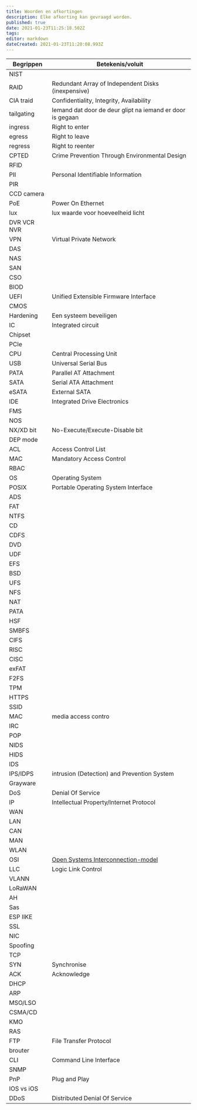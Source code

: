 ```yaml
---
title: Woorden en afkortingen
description: Elke afkorting kan gevraagd worden.
published: true
date: 2021-01-23T11:25:18.502Z
tags: 
editor: markdown
dateCreated: 2021-01-23T11:20:08.993Z
---
```


| Begrippen   | Betekenis/voluit                                          |
|-------------|-----------------------------------------------------------|
| NIST        |                                                           |
| RAID        | Redundant Array of Independent Disks (inexpensive)        |
| CIA traid   | Confidentiality, Integrity, Availability                  |
| tailgating  | Iemand dat door de deur glipt na iemand er door is gegaan |
| ingress     | Right to enter                                            |
| egress      | Right to leave                                            |
| regress     | Right to reenter                                          |
| CPTED       | Crime Prevention Through Environmental Design             |
| RFID        |                                                           |
| PII         | Personal Identifiable Information                         |
| PIR         |                                                           |
| CCD camera  |                                                           |
| PoE         | Power On Ethernet                                         |
| lux         | lux waarde voor hoeveelheid licht                         |
| DVR VCR NVR |                                                           |
| VPN         | Virtual Private  Network                                  |
| DAS         |                                                           |
| NAS         |                                                           |
| SAN         |                                                           |
| CSO         |                                                           |
| BIOD        |                                                           |
| UEFI        | Unified Extensible Firmware Interface                     |
| CMOS        |                                                           |
| Hardening   | Een systeem beveiligen                                    |
| IC          | Integrated circuit                                        |
| Chipset     |                                                           |
| PCIe        |                                                           |
| CPU         | Central Processing Unit                                   |
| USB         | Universal Serial Bus                                      |
| PATA        | Parallel AT Attachment                                    |
| SATA        | Serial ATA Attachment                                     |
| eSATA       | External SATA                                             |
| IDE         | Integrated Drive Electronics                              |
| FMS         |                                                           |
| NOS         |                                                           |
| NX/XD bit   | No-Execute/Execute-Disable bit                            |
| DEP mode    |                                                           |
| ACL         | Access Control List                                       |
| MAC         | Mandatory Access Control                                  |
| RBAC        |                                                           |
| OS          | Operating System                                          |
| POSIX       | Portable Operating System Interface                       |
| ADS         |                                                           |
| FAT         |                                                           |
| NTFS        |                                                           |
| CD          |                                                           |
| CDFS        |                                                           |
| DVD         |                                                           |
| UDF         |                                                           |
| EFS         |                                                           |
| BSD         |                                                           |
| UFS         |                                                           |
| NFS         |                                                           |
| NAT         |                                                           |
| PATA        |                                                           |
| HSF         |                                                           |
| SMBFS       |                                                           |
| CIFS        |                                                           |
| RISC        |                                                           |
| CISC        |                                                           |
| exFAT       |                                                           |
| F2FS        |                                                           |
| TPM         |                                                           |
| HTTPS       |                                                           |
| SSID        |                                                           |
| MAC         | media access contro                                       |
| IRC         |                                                           |
| POP         |                                                           |
| NIDS        |                                                           |
| HIDS        |                                                           |
| IDS         |                                                           |
| IPS/IDPS    | intrusion (Detection) and Prevention System               |
| Grayware    |                                                           |
| DoS         | Denial Of Service                                         |
| IP          | Intellectual Property/Internet Protocol                   |
| WAN         |                                                           |
| LAN         |                                                           |
| CAN         |                                                           |
| MAN         |                                                           |
| WLAN        |                                                           |
| OSI         | [Open Systems Interconnection-model](/en/Information_Security/OSI-model)|
| LLC         | Logic Link  Control                                       |
| VLANN       |                                                           |
| LoRaWAN     |                                                           |
| AH          |                                                           |
| Sas         |                                                           |
| ESP IIKE    |                                                           |
| SSL         |                                                           |
| NIC         |                                                           |
| Spoofing    |                                                           |
| TCP         |                                                           |
| SYN         | Synchronise                                               |
| ACK         | Acknowledge                                               |
| DHCP        |                                                           |
| ARP         |                                                           |
| MSO/LSO     |                                                           |
| CSMA/CD     |                                                           |
| KMO         |                                                           |
| RAS         |                                                           |
| FTP         | File Transfer Protocol                                    |
| brouter     |                                                           |
| CLI         | Command Line Interface                                    |
| SNMP        |                                                           |
| PnP         | Plug and Play                                             |
| IOS vs iOS  |                                                           |
| DDoS        | Distributed Denial Of Service                             |